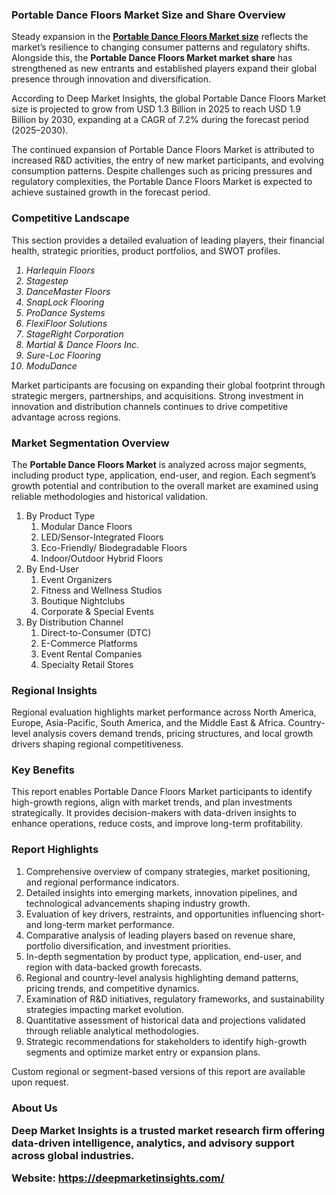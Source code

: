 <h3>Portable Dance Floors Market Size and Share Overview</h3>
<p>Steady expansion in the <a href="https://deepmarketinsights.com/report/portable-dance-floors-market-research-report"><strong>Portable Dance Floors Market size</strong></a> reflects the market&rsquo;s resilience to changing consumer patterns and regulatory shifts. Alongside this, the <strong>Portable Dance Floors Market market share</strong> has strengthened as new entrants and established players expand their global presence through innovation and diversification.</p>
<p>According to Deep Market Insights, the global Portable Dance Floors Market size is projected to grow from USD 1.3 Billion in 2025 to reach USD 1.9 Billion by 2030, expanding at a CAGR of 7.2% during the forecast period (2025–2030).</p>
<p>The continued expansion of Portable Dance Floors Market is attributed to increased R&amp;D activities, the entry of new market participants, and evolving consumption patterns. Despite challenges such as pricing pressures and regulatory complexities, the Portable Dance Floors Market is expected to achieve sustained growth in the forecast period.</p>
<h3>Competitive Landscape</h3>
<p>This section provides a detailed evaluation of leading players, their financial health, strategic priorities, product portfolios, and SWOT profiles.</p>
<p><em><ol>
<li>Harlequin Floors</li>
<li>Stagestep</li>
<li>DanceMaster Floors</li>
<li>SnapLock Flooring</li>
<li>ProDance Systems</li>
<li>FlexiFloor Solutions</li>
<li>StageRight Corporation</li>
<li>Martial & Dance Floors Inc.</li>
<li>Sure-Loc Flooring</li>
<li>ModuDance</li>
</ol></em></p>
<p>Market participants are focusing on expanding their global footprint through strategic mergers, partnerships, and acquisitions. Strong investment in innovation and distribution channels continues to drive competitive advantage across regions.</p>
<h3>Market Segmentation Overview</h3>
<p>The <strong>Portable Dance Floors Market</strong> is analyzed across major segments, including product type, application, end-user, and region. Each segment&rsquo;s growth potential and contribution to the overall market are examined using reliable methodologies and historical validation.</p>
<p><ol>
<li>By Product Type
<ol>
<li>Modular Dance Floors</li>
<li>LED/Sensor-Integrated Floors</li>
<li>Eco-Friendly/ Biodegradable Floors</li>
<li>Indoor/Outdoor Hybrid Floors</li>
</ol>
</li>
<li>By End-User
<ol>
<li>Event Organizers</li>
<li>Fitness and Wellness Studios</li>
<li>Boutique Nightclubs</li>
<li>Corporate & Special Events</li>
</ol>
</li>
<li>By Distribution Channel
<ol>
<li>Direct-to-Consumer (DTC)</li>
<li>E-Commerce Platforms</li>
<li>Event Rental Companies</li>
<li>Specialty Retail Stores</li>
</ol>
</li>
</ol></p>
<h3>Regional Insights</h3>
<p>Regional evaluation highlights market performance across North America, Europe, Asia-Pacific, South America, and the Middle East &amp; Africa. Country-level analysis covers demand trends, pricing structures, and local growth drivers shaping regional competitiveness.</p>
<h3>Key Benefits</h3>
<p>This report enables Portable Dance Floors Market participants to identify high-growth regions, align with market trends, and plan investments strategically. It provides decision-makers with data-driven insights to enhance operations, reduce costs, and improve long-term profitability.</p>
<h3>Report Highlights</h3>
<ol>
<li>Comprehensive overview of company strategies, market positioning, and regional performance indicators.</li>
<li>Detailed insights into emerging markets, innovation pipelines, and technological advancements shaping industry growth.</li>
<li>Evaluation of key drivers, restraints, and opportunities influencing short- and long-term market performance.</li>
<li>Comparative analysis of leading players based on revenue share, portfolio diversification, and investment priorities.</li>
<li>In-depth segmentation by product type, application, end-user, and region with data-backed growth forecasts.</li>
<li>Regional and country-level analysis highlighting demand patterns, pricing trends, and competitive dynamics.</li>
<li>Examination of R&amp;D initiatives, regulatory frameworks, and sustainability strategies impacting market evolution.</li>
<li>Quantitative assessment of historical data and projections validated through reliable analytical methodologies.</li>
<li>Strategic recommendations for stakeholders to identify high-growth segments and optimize market entry or expansion plans.</li>
</ol>
<p>Custom regional or segment-based versions of this report are available upon request.</p>
<h3>About Us</h209>
<p>Deep Market Insights is a trusted market research firm offering data-driven intelligence, analytics, and advisory support across global industries.</p>
<p><strong>Website:</strong> <a href="https://deepmarketinsights.com/"><strong>https://deepmarketinsights.com/</strong></a></p>
